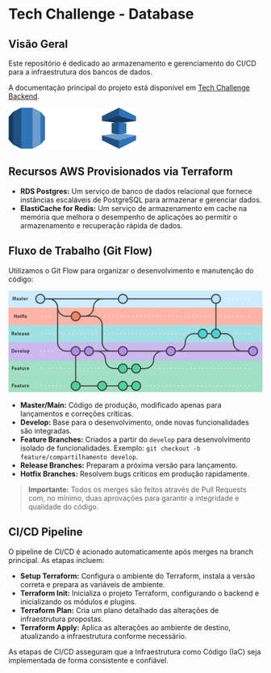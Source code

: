 # Tech Challenge - Database

## Visão Geral

Este repositório é dedicado ao armazenamento e gerenciamento do CI/CD para a infraestrutura dos bancos de dados.

A documentação principal do projeto está disponível em [Tech Challenge Backend](https://github.com/ed-wantuil/tech-challenge-backend).

![API Gateway Architecture](./doc/aws-rds.png)

## Recursos AWS Provisionados via Terraform

- **RDS Postgres:** Um serviço de banco de dados relacional que fornece instâncias escaláveis de PostgreSQL para armazenar e gerenciar dados.
- **ElastiCache for Redis:** Um serviço de armazenamento em cache na memória que melhora o desempenho de aplicações ao permitir o armazenamento e recuperação rápida de dados.

## Fluxo de Trabalho (Git Flow)

Utilizamos o Git Flow para organizar o desenvolvimento e manutenção do código:

![Git Flow Diagram](./doc/gitflow.png)

- **Master/Main:** Código de produção, modificado apenas para lançamentos e correções críticas.
- **Develop:** Base para o desenvolvimento, onde novas funcionalidades são integradas.
- **Feature Branches:** Criados a partir do `develop` para desenvolvimento isolado de funcionalidades. Exemplo: `git checkout -b feature/compartilhamento develop`.
- **Release Branches:** Preparam a próxima versão para lançamento.
- **Hotfix Branches:** Resolvem bugs críticos em produção rapidamente.

> **Importante:** Todos os merges são feitos através de Pull Requests com, no mínimo, duas aprovações para garantir a integridade e qualidade do código.

## CI/CD Pipeline

O pipeline de CI/CD é acionado automaticamente após merges na branch principal. As etapas incluem:

- **Setup Terraform:** Configura o ambiente do Terraform, instala a versão correta e prepara as variáveis de ambiente.
- **Terraform Init:** Inicializa o projeto Terraform, configurando o backend e inicializando os módulos e plugins.
- **Terraform Plan:** Cria um plano detalhado das alterações de infraestrutura propostas.
- **Terraform Apply:** Aplica as alterações ao ambiente de destino, atualizando a infraestrutura conforme necessário.

As etapas de CI/CD asseguram que a Infraestrutura como Código (IaC) seja implementada de forma consistente e confiável.
